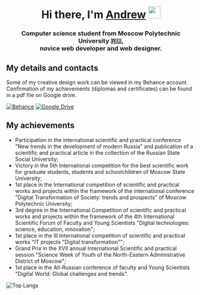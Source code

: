 <h1 align="center">Hi there, I'm <a href="https://vk.com/andkiv" target="_blank">Andrew</a> 
<img src="https://github.com/blackcater/blackcater/raw/main/images/Hi.gif" height="32"/></h1>
<h3 align="center">Computer science student from Moscow Polytechnic University 🇷🇺,<br>novice web developer and web designer.</h3>
<h2>My details and contacts</h2>
<p>
  Some of my creative design work can be viewed in my Behance account.<br>
  Confirmation of my achievements (diplomas and certificates) can be found in a pdf file on Google drive.
</p>

<a href="https://www.behance.net/kiverin03fb9c" target="_blank"> ![Behance](https://img.shields.io/badge/Behance-1769ff?style=for-the-badge&logo=behance&logoColor=white)</a>
<a href="https://drive.google.com/file/d/1p2kQMqwHv0OHGytUJWbNDd8EU5nMkPN2/view?usp=sharing" target="_blank">![Google Drive](https://img.shields.io/badge/Google%20Drive-4285F4?style=for-the-badge&logo=googledrive&logoColor=white)</a>
<h2>My achievements</h2>
<ul>
  <li>
    Participation in the international scientific and practical conference "New trends in the development of modern Russia" and publication of a scientific and practical article in the collection of the Russian State Social University;
  </li>
  <li>
    Victory in the 5th International competition for the best scientific work for graduate students, students and schoolchildren of Moscow State University;
  </li>
  <li>
    1st place in the International competition of scientific and practical works and projects within the framework of the international conference "Digital Transformation of Society: trends and prospects" of Moscow Polytechnic University;
  </li>
  <li>
    3rd degree in the International Competition of scientific and practical works and projects within the framework of the 4th International Scientific Forum of Faculty and Young Scientists "Digital technologies: science, education, innovation";
  </li>
  <li>
    1st place in the III International competition of scientific and practical works "IT projects "Digital transformation"";
  </li>
  <li>
    Grand Prix in the XVII annual International Scientific and practical session "Science Week of Youth of the North-Eastern Administrative District of Moscow";
  </li>
  <li>
    1st place in the All-Russian conference of faculty and Young Scientists "Digital World: Global challenges and trends".
  </li>
</ul>


![Top Langs](https://github-readme-stats.vercel.app/api/top-langs/?username=akiverin&layout=compact)
